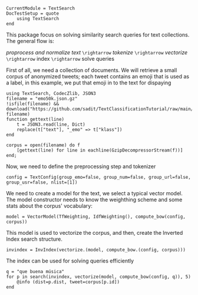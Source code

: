 ```@meta

CurrentModule = TextSearch
DocTestSetup = quote
    using TextSearch
end
```
This package focus on solving similarity search queries for text collections. 
The general flow is:

 _proprocess and normalize text_ ``\rightarrow`` _tokenize_ ``\rightarrow`` _vectorize_ ``\rightarrow`` index ``\rightarrow`` solve queries


First of all, we need a collection of documents. We will retrieve a small corpus of anonymized tweets; each tweet contains an emoji that is used as a label, in this example, we put that emoji in to the text for dispaying

```@repl Search
using TextSearch, CodecZlib, JSON3
filename = "emo50k.json.gz"
!isfile(filename) && download("https://github.com/sadit/TextClassificationTutorial/raw/main/data/emo50k.json.gz", filename)
function gettext(line)
    t = JSON3.read(line, Dict)
    replace(t["text"], "_emo" => t["klass"])
end

corpus = open(filename) do f
    [gettext(line) for line in eachline(GzipDecompressorStream(f))]
end;
```

Now, we need to define the preprocessing step and tokenizer

```@repl Search
config = TextConfig(group_emo=false, group_num=false, group_url=false, group_usr=false, nlist=[1])
```

We need to create a model for the text, we select a typical vector model. The model constructor needs to know the weighthing scheme and some stats about the corpus' vocabulary:
```@repl Search
model = VectorModel(TfWeighting, IdfWeighting(), compute_bow(config, corpus))
```

This model is used to vectorize the corpus, and then, create the Inverted Index search structure.
```@repl Search
invindex = InvIndex(vectorize.(model, compute_bow.(config, corpus)))
```

The index can be used for solving queries efficiently
```@repl Search
q = "que buena música"
for p in search(invindex, vectorize(model, compute_bow(config, q)), 5)
    @info (dist=p.dist, tweet=corpus[p.id])
end
```
